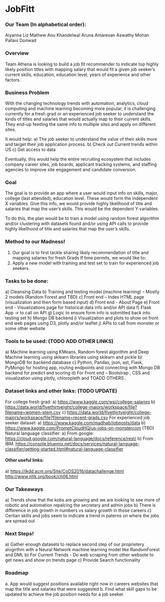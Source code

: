 # JobFitt


### Our Team (In alphabetical order):

Aiyanna Liz Mathew
Anu Khandelwal
Aruna Amaresan
Aswathy Mohan
Pallavi Donwad

### Overview
Team Athena is looking to build a job fit recommender to indicate top highly likely position titles with mapping salary that would fit a given job seeker’s current skills, education, education level, years of experience and other factors. 

### Business Problem
With the changing technology trends with automation, analytics, cloud computing and machine learning becoming more popular, it is challenging currently for a fresh grad or an experienced job seeker to understand the kinds of titles and salaries that would actually map to their current skills. They end-up feeding the same info to multiple sites and apply on different sites. 

It would help:
a) The job seeker to understand the value of their skills more and target their job application process. 
b) Check out Current trends within US 
c) Get access to data

Eventually, this would help the entire recruiting ecosystem that includes company career sites, job boards, applicant tracking systems, and staffing agencies to improve site engagement and candidate conversion.

### Goal 
The goal is to provide an app where a user would input info on skills, major, college (last attended), education level. These would form the independent X variables. Give this info, we would provide highly likelihood of title and salaries that map the user’s skills. This would be the dependent Y variables.

To do this, the plan would be to train a model using random forest algorithm and/or clustering with datasets found and/or using API calls to provide highly likelihood of title and salaries that map the user’s skills. 

### Method to our Madness!
1.	Our goal is to first tackle sharing likely recommendation of title and mapping salaries for fresh Grads
If time permits, we would like to:
2.	Apply a new model with training and test set to train for experienced job seekers.

### Tasks to be done: 
a)	Cleansing Data 
b)	Training and testing model (machine learning) – Mostly 2 models (Random Forest and TBD)
c)	Front end – Index HTML page   (visualization and then form based input)
d)	Front end - About Page
e)	Front end - Visualizations page for historical data info and/or API data 
f)	Flask App -> to call on API
g)	Logic to ensure form info is submitted back into testing set
h)	Mongo DB backend
i)	Visualization and plots to show on front end web pages using D3, plotly and/or leaflet 
j)	APIs to call from monster or some other website

### Tools to be used: (TODO ADD OTHER LINKS)
a)	Machine learning using KMeans, Random forest algorithm and Deep Machine learning using sklearn libraries using sklearn and pickle
b)	MongoDB for backend database
c)	Python, Pandas, json, ast, Flask, PyMongo for hosting app, routing endpoints and connecting with Mongo DB backend for predict and scoring
d)	For Front end – Bootstrap , CSS and visualization using plotly, chloropleth and TOADD OTHERS . 

### Dataset links and other links:  (TODO UPDATE)
For college fresh grad: 
a)	https://www.kaggle.com/wsj/college-salaries 
b)	https://data.world/fivethirtyeight/college-majors/workspace/file?filename=women-stem.csv
c)	https://data.world/fivethirtyeight/college-majors/workspace/file?filename=recent-grads.csv
For experienced job seeker dataset: 
a)	https://www.kaggle.com/madhab/jobposts/data
b)	https://www.kaggle.com/PromptCloudHQ/us-jobs-on-monstercom (TBD)
Natural language classifier:
a)	From google: https://cloud.google.com/natural-language/docs/reference/rest/ 
b)	From IBM: https://console.bluemix.net/docs/services/natural-language-classifier/getting-started.html#natural-language-classifier 
#### Other useful links:
a)	https://ikdd.acm.org/Site/CoDS2016/datachallenge.html 
http://www.nltk.org/book/ch06.html

### Our Takeaways
a) Trends show that the kobs are growing and we are looking to see more of robotic and automation repalcing the secretary and admin jobs
b) There is difference in job growth in numbers vs salary growth in those careers 
c) Certian skills and jobs seem to indicate a trend in paterns on where the jobs are spread out 

### Next Steps!
a) Gather enough datasets to replace second step of our proprietery alogirthm with a Neural Network machine learning model like RandomForest and DML 
b) For Current Trends - Do web scraping from other websote to get news and show on trends page 
c) Provide Search functionality 

### Roadmap
a.	App would suggest positions available right now in careers websites that map the title and salaries that were suggested 
b.	Find what skill gaps to be updated to achieve the job position needs for a job seeker. 


